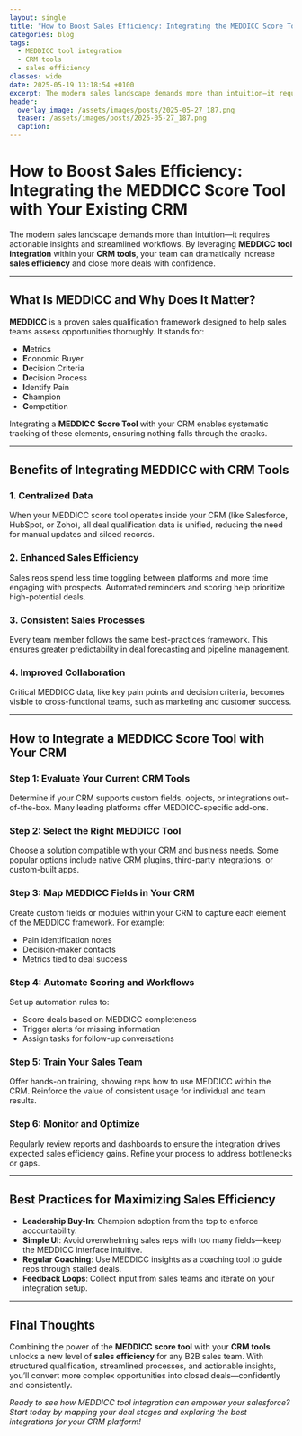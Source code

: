 ```yaml
---
layout: single
title: "How to Boost Sales Efficiency: Integrating the MEDDICC Score Tool with Your Existing CRM"
categories: blog
tags:
  - MEDDICC tool integration
  - CRM tools
  - sales efficiency
classes: wide
date: 2025-05-19 13:18:54 +0100
excerpt: The modern sales landscape demands more than intuition—it requires actionable insights and streamlined workflows. By leveraging **MEDDICC tool integration**...
header:
  overlay_image: /assets/images/posts/2025-05-27_187.png
  teaser: /assets/images/posts/2025-05-27_187.png
  caption:
---
```


# How to Boost Sales Efficiency: Integrating the MEDDICC Score Tool with Your Existing CRM

The modern sales landscape demands more than intuition—it requires actionable insights and streamlined workflows. By leveraging **MEDDICC tool integration** within your **CRM tools**, your team can dramatically increase **sales efficiency** and close more deals with confidence.

---

## What Is MEDDICC and Why Does It Matter?

**MEDDICC** is a proven sales qualification framework designed to help sales teams assess opportunities thoroughly. It stands for:

- **M**etrics
- **E**conomic Buyer
- **D**ecision Criteria
- **D**ecision Process
- **I**dentify Pain
- **C**hampion
- **C**ompetition

Integrating a **MEDDICC Score Tool** with your CRM enables systematic tracking of these elements, ensuring nothing falls through the cracks.

---

## Benefits of Integrating MEDDICC with CRM Tools

### 1. Centralized Data

When your MEDDICC score tool operates inside your CRM (like Salesforce, HubSpot, or Zoho), all deal qualification data is unified, reducing the need for manual updates and siloed records.

### 2. Enhanced Sales Efficiency

Sales reps spend less time toggling between platforms and more time engaging with prospects. Automated reminders and scoring help prioritize high-potential deals.

### 3. Consistent Sales Processes

Every team member follows the same best-practices framework. This ensures greater predictability in deal forecasting and pipeline management.

### 4. Improved Collaboration

Critical MEDDICC data, like key pain points and decision criteria, becomes visible to cross-functional teams, such as marketing and customer success.

---

## How to Integrate a MEDDICC Score Tool with Your CRM

### Step 1: Evaluate Your Current CRM Tools

Determine if your CRM supports custom fields, objects, or integrations out-of-the-box. Many leading platforms offer MEDDICC-specific add-ons.

### Step 2: Select the Right MEDDICC Tool

Choose a solution compatible with your CRM and business needs. Some popular options include native CRM plugins, third-party integrations, or custom-built apps.

### Step 3: Map MEDDICC Fields in Your CRM

Create custom fields or modules within your CRM to capture each element of the MEDDICC framework. For example:

- Pain identification notes
- Decision-maker contacts
- Metrics tied to deal success

### Step 4: Automate Scoring and Workflows

Set up automation rules to:

- Score deals based on MEDDICC completeness
- Trigger alerts for missing information
- Assign tasks for follow-up conversations

### Step 5: Train Your Sales Team

Offer hands-on training, showing reps how to use MEDDICC within the CRM. Reinforce the value of consistent usage for individual and team results.

### Step 6: Monitor and Optimize

Regularly review reports and dashboards to ensure the integration drives expected sales efficiency gains. Refine your process to address bottlenecks or gaps.

---

## Best Practices for Maximizing Sales Efficiency

- **Leadership Buy-In**: Champion adoption from the top to enforce accountability.
- **Simple UI**: Avoid overwhelming sales reps with too many fields—keep the MEDDICC interface intuitive.
- **Regular Coaching**: Use MEDDICC insights as a coaching tool to guide reps through stalled deals.
- **Feedback Loops**: Collect input from sales teams and iterate on your integration setup.

---

## Final Thoughts

Combining the power of the **MEDDICC score tool** with your **CRM tools** unlocks a new level of **sales efficiency** for any B2B sales team. With structured qualification, streamlined processes, and actionable insights, you’ll convert more complex opportunities into closed deals—confidently and consistently.

_Ready to see how MEDDICC tool integration can empower your salesforce? Start today by mapping your deal stages and exploring the best integrations for your CRM platform!_
